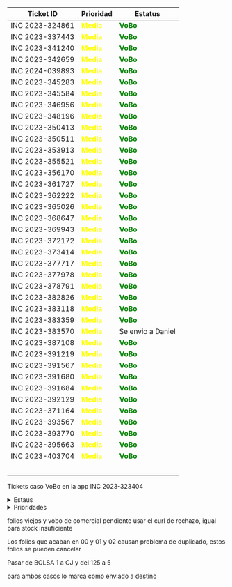 | Ticket ID | Prioridad | Estatus     |
|-----------|------------------|------------|
| INC 2023-324861 | <span style="color:yellow">**Media**</span> | <span style="color:green">**VoBo**</span> |
| INC 2023-337443 | <span style="color:yellow">**Media**</span> | <span style="color:green">**VoBo**</span> |
| INC 2023-341240 | <span style="color:yellow">**Media**</span> | <span style="color:green">**VoBo**</span> |
| INC 2023-342659 | <span style="color:yellow">**Media**</span> | <span style="color:green">**VoBo**</span> |
| INC 2024-039893 | <span style="color:yellow">**Media**</span> | <span style="color:green">**VoBo**</span> |
| INC 2023-345283 | <span style="color:yellow">**Media**</span> | <span style="color:green">**VoBo**</span> |
| INC 2023-345584 | <span style="color:yellow">**Media**</span> | <span style="color:green">**VoBo**</span> |
| INC 2023-346956 | <span style="color:yellow">**Media**</span> | <span style="color:green">**VoBo**</span> |
| INC 2023-348196 | <span style="color:yellow">**Media**</span> | <span style="color:green">**VoBo**</span> |
| INC 2023-350413 | <span style="color:yellow">**Media**</span> | <span style="color:green">**VoBo**</span> |
| INC 2023-350511 | <span style="color:yellow">**Media**</span> | <span style="color:green">**VoBo**</span> |
| INC 2023-353913 | <span style="color:yellow">**Media**</span> | <span style="color:green">**VoBo**</span> |
| INC 2023-355521 | <span style="color:yellow">**Media**</span> | <span style="color:green">**VoBo**</span> |
| INC 2023-356170 | <span style="color:yellow">**Media**</span> | <span style="color:green">**VoBo**</span> |
| INC 2023-361727 | <span style="color:yellow">**Media**</span> | <span style="color:green">**VoBo**</span> |
| INC 2023-362222 | <span style="color:yellow">**Media**</span> | <span style="color:green">**VoBo**</span> |
| INC 2023-365026 | <span style="color:yellow">**Media**</span> | <span style="color:green">**VoBo**</span> |
| INC 2023-368647 | <span style="color:yellow">**Media**</span> | <span style="color:green">**VoBo**</span> |
| INC 2023-369943 | <span style="color:yellow">**Media**</span> | <span style="color:green">**VoBo**</span> |
| INC 2023-372172 | <span style="color:yellow">**Media**</span> | <span style="color:green">**VoBo**</span> |
| INC 2023-373414 | <span style="color:yellow">**Media**</span> | <span style="color:green">**VoBo**</span> |
| INC 2023-377717 | <span style="color:yellow">**Media**</span> | <span style="color:green">**VoBo**</span> |
| INC 2023-377978 | <span style="color:yellow">**Media**</span> | <span style="color:green">**VoBo**</span> |
| INC 2023-378791 | <span style="color:yellow">**Media**</span> | <span style="color:green">**VoBo**</span> |
| INC 2023-382826 | <span style="color:yellow">**Media**</span> | <span style="color:green">**VoBo**</span> |
| INC 2023-383118 | <span style="color:yellow">**Media**</span> | <span style="color:green">**VoBo**</span> |
| INC 2023-383359 | <span style="color:yellow">**Media**</span> | <span style="color:green">**VoBo**</span> |
| INC 2023-383570 | <span style="color:yellow">**Media**</span> | Se envio a Daniel |
| INC 2023-387108 | <span style="color:yellow">**Media**</span> | <span style="color:green">**VoBo**</span> |
| INC 2023-391219 | <span style="color:yellow">**Media**</span> | <span style="color:green">**VoBo**</span> |
| INC 2023-391567 | <span style="color:yellow">**Media**</span> | <span style="color:green">**VoBo**</span> |
| INC 2023-391680 | <span style="color:yellow">**Media**</span> | <span style="color:green">**VoBo**</span> |
| INC 2023-391684 | <span style="color:yellow">**Media**</span> | <span style="color:green">**VoBo**</span> |
| INC 2023-392129 | <span style="color:yellow">**Media**</span> | <span style="color:green">**VoBo**</span> |
| INC 2023-371164 | <span style="color:yellow">**Media**</span> | <span style="color:green">**VoBo**</span> |
| INC 2023-393567 | <span style="color:yellow">**Media**</span> | <span style="color:green">**VoBo**</span> |
| INC 2023-393770 | <span style="color:yellow">**Media**</span> | <span style="color:green">**VoBo**</span> |
| INC 2023-395663 | <span style="color:yellow">**Media**</span> | <span style="color:green">**VoBo**</span> |
| INC 2023-403704 | <span style="color:yellow">**Media**</span> | <span style="color:green">**VoBo**</span> |
|  |  |  |
|  |  |  |
|  |  |  |
|  |  |  |
|  |  |  |

Tickets caso VoBo en la app
INC 2023-323404







<details>
  <summary>Estaus</summary>
  
  | Ticket ID | Descripción del Problema                                       |
  |-----------|-----------------------------------------------------------------|
  | <span style="color:red">**Cerrada**</span> | Se finalizo el ticket  |
  | <span style="color:green">**VoBo**</span> | Esperando el visto bueno del usuario  |
  | En proceso       | Error al procesar pago de factura |
  | <span style="color:purple">**Accion de Usuario**</span> | Esperando mas informacion por parte del usuario ya sea datos o anexar imagenes o pdf|
  | Pregunta a Valeria | Duda que me hace falta comprender del todo sobre el caso |
  | Pregunta a Daniel | Dudas que le mando a Daniel por correo |
  | Enviado a Claudia | Casos que se le envian a Claudia para su atencion |
  | Enviado a Daniel | Casos que se le envian a Daniel para su atencion  |
  | Junta de las 3 | Dudas que se preguntan a Daniel en la junta |
  | Anexar VoBo | Falta que el usuario anexe el visto bueno |
  | No he resuelto de este tipo | Hace fala explicacion de casos que no he atendido |
  | Falta documentacion | Casos de los cuales no se ha generado o la documentacion no esta explicada del todo bien |
  | Reasignado |  |

</details>

<details>
  <summary>Prioridades</summary>
  
  | Prioridad | Descripción                                   |
  |-----------|-----------------------------------------------------------------|
  | <span style="color:red">**Critica**</span> | Tickets de mayo importancia y con los cuales contamos con poco tiempo para atender|
  | <span style="color:orange">**Alta**</span> | Tickets que son importantes pero pueden esperar si hay demaciados Criticos |
  | <span style="color:yellow">**Media**</span> | Tickets con importancia pero suelen poder esperar dias |
  | <span style="color:blue">**Baja**</span> | Tikects de menor importancia y que por lo regular se antienden al final |
</details>



folios viejos y vobo de comercial pendiente usar el curl de rechazo, igual para stock insuficiente


Los folios que acaban en 00 y 01 y 02 causan problema de duplicado, estos folios se pueden cancelar



Pasar de BOLSA 1 a CJ y del 125 a 5


para ambos casos lo marca como enviado a destino
